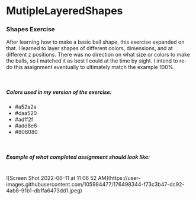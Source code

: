 # MutipleLayeredShapes

<h3>Shapes Exercise</h3>

After learning how to make a basic ball shape, this exercise expanded on that. I learned to layer shapes of different colors, dimensions, and at different z positions. There was no direction on what size or colors to make the balls, so I matched it as best I could at the time by sight. I intend to re-do this assignment eventually to ultimately match the example 100%.

<br>

<h5>Colors used in my version of the exercise:</h5>
<ul>
  <li>#a52a2a</li>
  <li>#daa520</li>
  <li>#adff2f</li>
  <li>#add8e6</li>
  <li>#808080</li>
  </ul>
  
  <br>
  
<h5>Example of what completed assignment should look like:</h5>
<br>
![Screen Shot 2022-06-11 at 11 06 52 AM](https://user-images.githubusercontent.com/105984477/176498344-f73c3b47-dc92-4ab6-91b1-db1fa6473dd1.jpeg)
